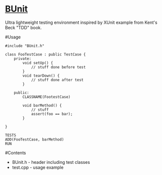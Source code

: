 [BUnit](http://github.com/buoto/BUnit)
=====
Ultra lightweight testing environment inspired by XUnit example from Kent's Beck "TDD" book.

#Usage

    #include "BUnit.h"

    class FooTestCase : public TestCase {
        private:
            void setUp() {
                // stuff done before test
            }
            void tearDown() {
                // stuff done after test
            }

        public:
            CLASSNAME(FootestCase)

            void barMethod() {
                // stuff
                assert(foo == bar);
            }

    }

    TESTS
    ADD(FooTestCase, barMethod)
    RUN

#Contents
- BUnit.h - header including test classes
- test.cpp - usage example
